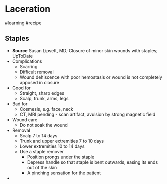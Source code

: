 # Laceration
#learning
#recipe

## Staples
* **Source** Susan Lipsett, MD; Closure of minor skin wounds with staples; UpToDate
* Complications
	* Scarring
	* Difficult removal
	* Wound dehiscence with poor hemostasis or wound is not completely apposed in closure
* Good for
	* Straight, sharp edges
	* Scalp, trunk, arms, legs
* Bad for
	* Cosmesis, e.g. face, neck
	* CT, MRI pending - scan artifact, avulsion by strong magnetic field
* Wound care
	* Do not soak the wound
* Removal
	* Scalp 7 to 14 days
	* Trunk and upper extremities 7 to 10 days
	* Lower extremities 10 to 14 days
	* Use a staple remover
		* Position prongs under the staple
		* Depress handle so that staple is bent outwards, easing its ends out of the skin
		* A pinching sensation for the patient
* 